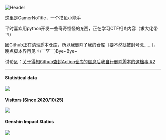 ![Header](https://capsule-render.vercel.app/api?type=Waving&color=timeGradient&height=200&animation=fadeIn&section=header&text=GamerNoTitle&fontSize=60)

这里是GamerNoTitle，一个摸鱼小能手

平时喜欢用python开发一些奇奇怪怪的东西，正在学习CTF相关内容（求大佬带飞）

因Github正在清理脚本仓库，所以我删除了我的仓库（要不然就被封号惹……），晚点脚本界再见ヾ(￣▽￣)Bye\~Bye\~

讨论区：[关于得知Github查封Action仓库的信息后我自行删除脚本的这档事 #2](https://github.com/GamerNoTitle/GamerNoTitle/discussions/2)

---
#### Statistical data
![](https://github-readme-stats.vercel.app/api?username=GamerNoTitle&show_icons=true&title_color=FFFFFF&icon_color=FFFFFF&text_color=FFFFFF&bg_color=8e8cd8)

#### Visitors (Since 2020/10/25)
![](https://count.getloli.com/get/@GamerNoTitle?theme=rule34)

#### Genshin Impact Statics
![](https://genshin-card.getloli.com/rand/20700517.png)
